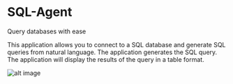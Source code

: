 # SQL-Agent
Query databases with ease


This application allows you to connect to a SQL database and generate SQL queries from natural language. The application generates the SQL query. The application will display the results of the query in a table format.

![alt image]()
